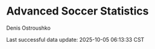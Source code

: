 # Advanced Soccer Statistics
Denis Ostroushko

<!-- gfm -->

Last successful data update: 2025-10-05 06:13:33 CST
